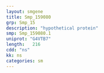 ```yaml
---
layout: smgene
title: Smp_159080
grp: Smp_15
description: "hypothetical protein"
smp: Smp_159080.1
uniprot: "G4VTB7"
length:   216
cdd: "ns"
kk: ns
categories: sm
---
```


